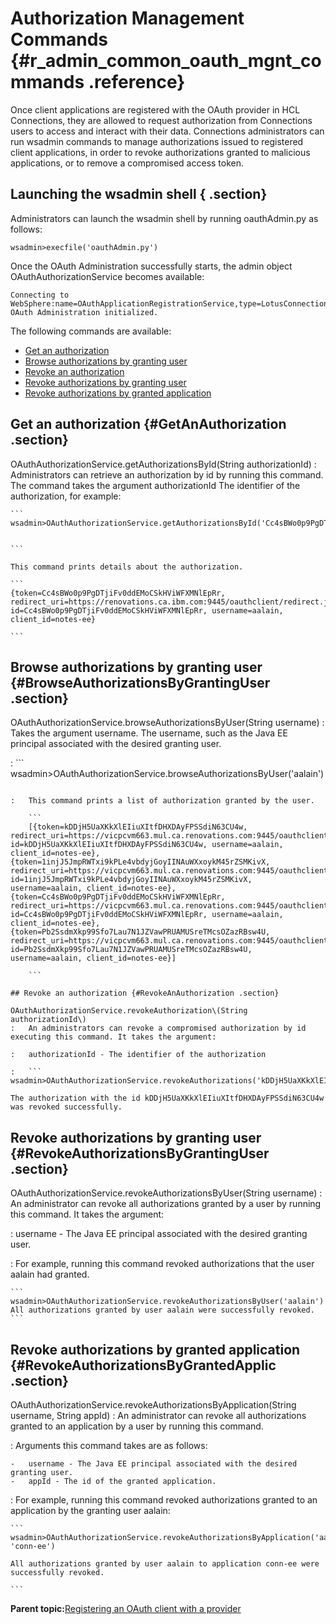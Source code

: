 # Authorization Management Commands {#r_admin_common_oauth_mgnt_commands .reference}

Once client applications are registered with the OAuth provider in HCL Connections, they are allowed to request authorization from Connections users to access and interact with their data. Connections administrators can run wsadmin commands to manage authorizations issued to registered client applications, in order to revoke authorizations granted to malicious applications, or to remove a compromised access token.

## Launching the wsadmin shell { .section}

Administrators can launch the wsadmin shell by running oauthAdmin.py as follows:

```
wsadmin>execfile('oauthAdmin.py')

```

Once the OAuth Administration successfully starts, the admin object OAuthAuthorizationService becomes available:

```
Connecting to WebSphere:name=OAuthApplicationRegistrationService,type=LotusConnections,cell=guadalupeNode02Cell,node=guadalupeNode02,*
OAuth Administration initialized.

```

The following commands are available:

-   [Get an authorization](#GetAnAuthorization)
-   [Browse authorizations by granting user](#BrowseAuthorizationsByGrantingUser)
-   [Revoke an authorization](#RevokeAnAuthorization)
-   [Revoke authorizations by granting user](#RevokeAuthorizationsByGrantingUser)
-   [Revoke authorizations by granted application](#RevokeAuthorizationsByGrantedApplic)

## Get an authorization {#GetAnAuthorization .section}

OAuthAuthorizationService.getAuthorizationsById\(String authorizationId\)
:   Administrators can retrieve an authorization by id by running this command. The command takes the argument authorizationId The identifier of the authorization, for example:

    ```
    wsadmin>OAuthAuthorizationService.getAuthorizationsById('Cc4sBWo0p9PgDTjiFv0ddEMoCSkHViWFXMNlEpRr')
    
    
    ```

    This command prints details about the authorization.

    ```
    {token=Cc4sBWo0p9PgDTjiFv0ddEMoCSkHViWFXMNlEpRr, redirect_uri=https://renovations.ca.ibm.com:9445/oauthclient/redirect.jsp, id=Cc4sBWo0p9PgDTjiFv0ddEMoCSkHViWFXMNlEpRr, username=aalain, client_id=notes-ee}
    
    ```

## Browse authorizations by granting user {#BrowseAuthorizationsByGrantingUser .section}

OAuthAuthorizationService.browseAuthorizationsByUser\(String username\)
:   Takes the argument username. The username, such as the Java EE principal associated with the desired granting user.

:   ```
wsadmin>OAuthAuthorizationService.browseAuthorizationsByUser('aalain')

```

:   This command prints a list of authorization granted by the user.

    ```
    [{token=kDDjH5UaXKkXlEIiuXItfDHXDAyFPSSdiN63CU4w, redirect_uri=https://vicpcvm663.mul.ca.renovations.com:9445/oauthclient/redirect.jsp, id=kDDjH5UaXKkXlEIiuXItfDHXDAyFPSSdiN63CU4w, username=aalain, client_id=notes-ee}, {token=1injJ5JmpRWTxi9kPLe4vbdyjGoyIINAuWXxoykM45rZSMKivX, redirect_uri=https://vicpcvm663.mul.ca.renovations.com:9445/oauthclient/redirect.jsp, id=1injJ5JmpRWTxi9kPLe4vbdyjGoyIINAuWXxoykM45rZSMKivX, username=aalain, client_id=notes-ee}, {token=Cc4sBWo0p9PgDTjiFv0ddEMoCSkHViWFXMNlEpRr, redirect_uri=https://vicpcvm663.mul.ca.renovations.com:9445/oauthclient/redirect.jsp, id=Cc4sBWo0p9PgDTjiFv0ddEMoCSkHViWFXMNlEpRr, username=aalain, client_id=notes-ee}, {token=Pb2SsdmXkp99Sfo7Lau7N1JZVawPRUAMUSreTMcsOZazRBsw4U, redirect_uri=https://vicpcvm663.mul.ca.renovations.com:9445/oauthclient/redirect.jsp, id=Pb2SsdmXkp99Sfo7Lau7N1JZVawPRUAMUSreTMcsOZazRBsw4U, username=aalain, client_id=notes-ee}]
    
    ```

## Revoke an authorization {#RevokeAnAuthorization .section}

OAuthAuthorizationService.revokeAuthorization\(String authorizationId\)
:   An administrators can revoke a compromised authorization by id executing this command. It takes the argument:

:   authorizationId - The identifier of the authorization

:   ```
wsadmin>OAuthAuthorizationService.revokeAuthorizations('kDDjH5UaXKkXlEIiuXItfDHXDAyFPSSdiN63CU4w')

The authorization with the id kDDjH5UaXKkXlEIiuXItfDHXDAyFPSSdiN63CU4w was revoked successfully.

```

## Revoke authorizations by granting user {#RevokeAuthorizationsByGrantingUser .section}

OAuthAuthorizationService.revokeAuthorizationsByUser\(String username\)
:   An administrator can revoke all authorizations granted by a user by running this command. It takes the argument:

:   username - The Java EE principal associated with the desired granting user.

:   For example, running this command revoked authorizations that the user aalain had granted.

    ```
    wsadmin>OAuthAuthorizationService.revokeAuthorizationsByUser('aalain')
    All authorizations granted by user aalain were successfully revoked.
    ```

## Revoke authorizations by granted application {#RevokeAuthorizationsByGrantedApplic .section}

OAuthAuthorizationService.revokeAuthorizationsByApplication\(String username, String appId\)
:   An administrator can revoke all authorizations granted to an application by a user by running this command.

:   Arguments this command takes are as follows:

    -   username - The Java EE principal associated with the desired granting user.
    -   appId - The id of the granted application.

:   For example, running this command revoked authorizations granted to an application by the granting user aalain:

    ```
    wsadmin>OAuthAuthorizationService.revokeAuthorizationsByApplication('aalain', 'conn-ee')
    
    All authorizations granted by user aalain to application conn-ee were successfully revoked.
    
    ```

**Parent topic:**[Registering an OAuth client with a provider](../admin/t_admin_registeroauthclientwprovider.md)

